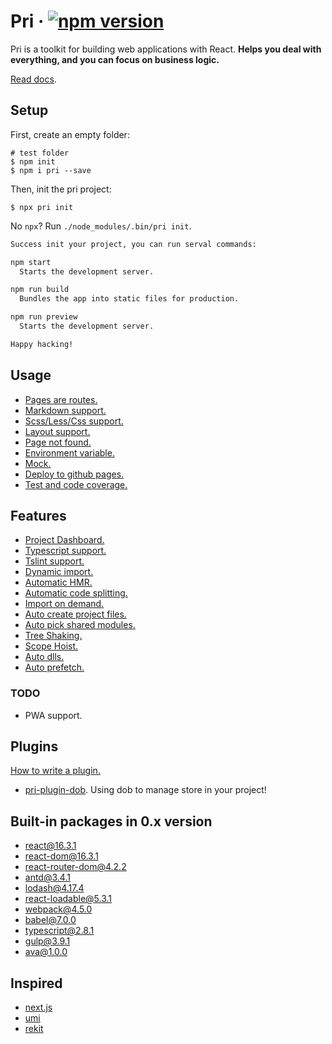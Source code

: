 # Pri &middot; [![npm version](https://img.shields.io/npm/v/pri.svg?style=flat-square)](https://www.npmjs.com/package/pri)

Pri is a toolkit for building web applications with React. **Helps you deal with everything, and you can focus on business logic.**

[Read docs](https://prijs.github.io/pri-docs/).

## Setup

First, create an empty folder:

```shell
# test folder
$ npm init
$ npm i pri --save
```

Then, init the pri project:

```shell
$ npx pri init
```

No `npx`? Run `./node_modules/.bin/pri init`.

</details>

```bash
Success init your project, you can run serval commands:

npm start
  Starts the development server.

npm run build
  Bundles the app into static files for production.

npm run preview
  Starts the development server.

Happy hacking!
```

## Usage

* [Pages are routes.](https://prijs.github.io/pri-docs/pages-are-routes)
* [Markdown support.](https://prijs.github.io/pri-docs/features/markdown-support)
* [Scss/Less/Css support.](https://prijs.github.io/pri-docs/features/scss-less-css)
* [Layout support.](https://prijs.github.io/pri-docs/layout-support)
* [Page not found.](https://prijs.github.io/pri-docs/features/page-not-found)
* [Environment variable.](https://prijs.github.io/pri-docs/features/environment-variable)
* [Mock.](https://prijs.github.io/pri-docs/features/mock)
* [Deploy to github pages.](https://prijs.github.io/pri-docs/features/deploy-to-github-pages)
* [Test and code coverage.](https://prijs.github.io/pri-docs/features/test-and-code-coverage)

## Features

* [Project Dashboard.](https://prijs.github.io/pri-docs/features/project-dashboard)
* [Typescript support.](https://prijs.github.io/pri-docs/automatic-optimization/typescript-support)
* [Tslint support.](https://prijs.github.io/pri-docs/automatic-optimization/tslint-support)
* [Dynamic import.](https://prijs.github.io/pri-docs/features/dynamic-import)
* [Automatic HMR.](https://prijs.github.io/pri-docs/automatic-optimization/automatic-hmr)
* [Automatic code splitting.](https://prijs.github.io/pri-docs/automatic-optimization/automatic-code-splitting)
* [Import on demand.](https://prijs.github.io/pri-docs/automatic-optimization/import-on-demand)
* [Auto create project files.](https://prijs.github.io/pri-docs/automatic-optimization/auto-create-project-files)
* [Auto pick shared modules.](https://prijs.github.io/pri-docs/automatic-optimization/auto-pick-shared-modules)
* [Tree Shaking.](https://prijs.github.io/pri-docs/automatic-optimization/tree-shaking)
* [Scope Hoist.](https://prijs.github.io/pri-docs/automatic-optimization/scope-hoist)
* [Auto dlls.](https://prijs.github.io/pri-docs/automatic-optimization/auto-dlls)
* [Auto prefetch.](https://prijs.github.io/pri-docs/automatic-optimization/auto-prefetch)

### TODO

* PWA support.

## Plugins

[How to write a plugin.](https://prijs.github.io/pri-docs/development/write-a-plugin)

* [pri-plugin-dob](https://prijs.github.io/pri-docs/plugins/pri-plugin-dob). Using dob to manage store in your project!

## Built-in packages in 0.x version

* [react@16.3.1](https://www.npmjs.com/package/react)
* [react-dom@16.3.1](https://www.npmjs.com/package/react-dom)
* [react-router-dom@4.2.2](https://www.npmjs.com/package/react-router-dom)
* [antd@3.4.1](https://www.npmjs.com/package/antd)
* [lodash@4.17.4](https://www.npmjs.com/package/lodash)
* [react-loadable@5.3.1](https://www.npmjs.com/package/react-loadable)
* [webpack@4.5.0](https://www.npmjs.com/package/parcel-bundler)
* [babel@7.0.0](https://www.npmjs.com/package/babel-core)
* [typescript@2.8.1](https://github.com/Microsoft/TypeScript)
* [gulp@3.9.1](https://github.com/gulpjs/gulp)
* [ava@1.0.0](https://github.com/avajs/ava)

## Inspired

* [next.js](https://github.com/zeit/next.js)
* [umi](https://github.com/umijs/umi)
* [rekit](https://github.com/supnate/rekit)
